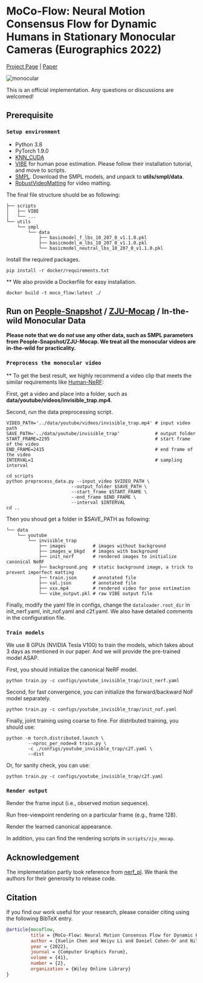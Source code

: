 # MoCo-Flow: Neural Motion Consensus Flow for Dynamic Humans in Stationary Monocular Cameras (Eurographics 2022)

[Project Page](https://wyysf-98.github.io/MoCo_Flow/) | [Paper](https://arxiv.org/pdf/2106.04477.pdf)

![monocular](https://wyysf-98.github.io/MoCo_Flow/assets/images/teaser.gif)

This is an official implementation. Any questions or discussions are welcomed!


## Prerequisite

### `Setup environment`
 - Python 3.8
 - PyTorch 1.9.0
 - [KNN_CUDA](https://github.com/unlimblue/KNN_CUDA)
 - [VIBE](https://github.com/mkocabas/VIBE) for human pose estimation. Please follow their installation tutorial, and move to scripts.
 - [SMPL](https://smplify.is.tue.mpg.de/). Download the SMPL models, and unpack to **utils/smpl/data**. 
 - [RobustVideoMatting](https://github.com/PeterL1n/RobustVideoMatting) for video matting.

The final file structure shuold be as following:

```
├── scripts
│   ├── VIBE
│   └── ...
└── utils
    └── smpl
        └── data
            ├── basicmodel_f_lbs_10_207_0_v1.1.0.pkl
            ├── basicmodel_m_lbs_10_207_0_v1.1.0.pkl
            └── basicmodel_neutral_lbs_10_207_0_v1.1.0.pkl
```

Install the required packages.

    pip install -r docker/requirements.txt

** We also provide a Dockerfile for easy installation.

    docker build -t moco_flow:latest ./


## Run on [People-Snapshot](https://graphics.tu-bs.de/people-snapshot) / [ZJU-Mocap]((https://github.com/zju3dv/neuralbody/blob/master/INSTALL.md#zju-mocap-dataset)) / In-the-wild Monocular Data

**Please note that we do *not* use any other data, such as SMPL parameters from People-Snapshot/ZJU-Mocap. We treat all the monocular videos are in-the-wild for practicality.** 


### `Preprocess the monocular video`

** To get the best result, we highly recommend a video clip that meets the similar requirements like [Human-NeRF](https://github.com/chungyiweng/humannerf):

First, get a video and place into a folder, such as **data/youtube/videos/invisible_trap.mp4**. 

Second, run the data preprocessing script.

    VIDEO_PATH='../data/youtube/videos/invisible_trap.mp4' # input video path
    SAVE_PATH='../data/youtube/invisible_trap'             # output folder 
    START_FRAME=2295                                       # start frame of the video
    END_FRAME=2415                                         # end frame of the video
    INTERVAL=1                                             # sampling interval

    cd scripts
    python preprocess_data.py --input_video $VIDEO_PATH \
                            --output_folder $SAVE_PATH \
                            --start_frame $START_FRAME \
                            --end_frame $END_FRAME \
                            --interval $INTERVAL
    cd ..

Then you shoud get a folder in $SAVE_PATH as following:

```
└── data
    └── youtube
        └── invisible_trap
            ├── images          # images without background
            ├── images_w_bkgd   # images with background
            ├── init_nerf       # rendered images to initialize canonical NeRF
            ├── background.png  # static background image, a trick to prevent imperfect matting
            ├── train.json      # annotated file
            ├── val.json        # annotated file
            ├── xxx.mp4         # rendered video for pose estimation
            └── vibe_output.pkl # raw VIBE output file
```


Finally, modify the yaml file in configs, change the `dataloader.root_dir` in init_nerf.yaml, init_nof.yaml and c2f.yaml. We also have detailed comments in the configuration file.


### `Train models`

We use 8 GPUs (NVIDIA Tesla V100) to train the models, which takes about 3 days as mentioned in our paper.
And we will provide the pre-trained model ASAP.

First, you should initialize the canonical NeRF model.

    python train.py -c configs/youtube_invisible_trap/init_nerf.yaml

Second, for fast convergence, you can initialize the forward/backward NoF model separately. 

    python train.py -c configs/youtube_invisible_trap/init_nof.yaml

Finally, joint training using coarse to fine.
For distributed training, you should use:

    python -m torch.distributed.launch \
            --nproc_per_node=8 train.py \
            -c ./configs/youtube_invisible_trap/c2f.yaml \
            --dist

Or, for sanity check, you can use:

    python train.py -c configs/youtube_invisible_trap/c2f.yaml


### `Render output`

Render the frame input (i.e., observed motion sequence).


Run free-viewpoint rendering on a particular frame (e.g., frame 128).


Render the learned canonical appearance.

In addition, you can find the rendering scripts in `scripts/zju_mocap`.


## Acknowledgement

The implementation partly took reference from [nerf_pl](https://github.com/kwea123/nerf_pl). We thank the authors for their generosity to release code.


## Citation

If you find our work useful for your research, please consider citing using the following BibTeX entry.

```BibTeX
@article{mocoflow,
         title = {MoCo-Flow: Neural Motion Consensus Flow for Dynamic Humans in Stationary Monocular Cameras},
         author = {Xuelin Chen and Weiyu Li and Daniel Cohen-Or and Niloy J. Mitra and Baoquan Chen},
         year = {2022},
         journal = {Computer Graphics Forum},
         volume = {41},
         number = {2},
         organization = {Wiley Online Library}
}
```